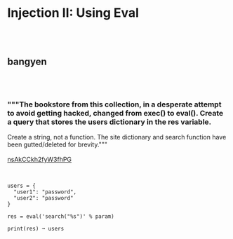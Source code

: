 # Injection II: Using Eval
<br><br>
## bangyen
<br><br>
### """The bookstore from this collection, in a desperate attempt to avoid getting hacked, changed from exec() to eval(). Create a query that stores the users dictionary in the res variable.
Create a string, not a function.
The site dictionary and search function have been gutted/deleted for brevity."""
<br><br>
[nsAkCCkh2fyW3fhPG](https://edabit.com/challenge/nsAkCCkh2fyW3fhPG)
<br><br>
```param = "your text here"

users = {
  "user1": "password",
  "user2": "password"
}

res = eval('search("%s")' % param)

print(res) ➞ users
```

<br><br>
